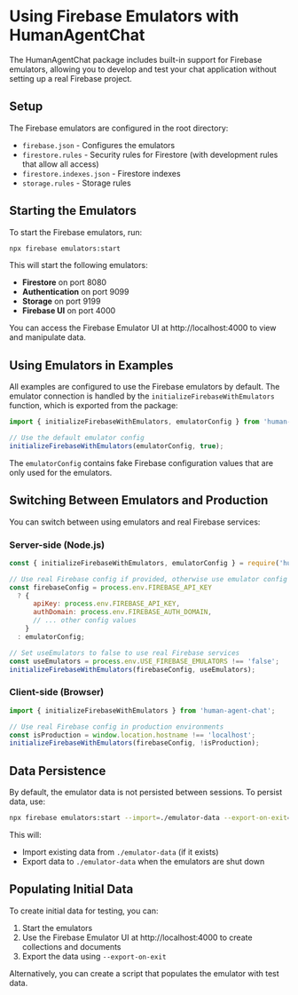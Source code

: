 # Using Firebase Emulators with HumanAgentChat

The HumanAgentChat package includes built-in support for Firebase emulators, allowing you to develop and test your chat application without setting up a real Firebase project.

## Setup

The Firebase emulators are configured in the root directory:

- `firebase.json` - Configures the emulators
- `firestore.rules` - Security rules for Firestore (with development rules that allow all access)
- `firestore.indexes.json` - Firestore indexes
- `storage.rules` - Storage rules

## Starting the Emulators

To start the Firebase emulators, run:

```bash
npx firebase emulators:start
```

This will start the following emulators:
- **Firestore** on port 8080
- **Authentication** on port 9099
- **Storage** on port 9199
- **Firebase UI** on port 4000

You can access the Firebase Emulator UI at http://localhost:4000 to view and manipulate data.

## Using Emulators in Examples

All examples are configured to use the Firebase emulators by default. The emulator connection is handled by the `initializeFirebaseWithEmulators` function, which is exported from the package:

```javascript
import { initializeFirebaseWithEmulators, emulatorConfig } from 'human-agent-chat';

// Use the default emulator config
initializeFirebaseWithEmulators(emulatorConfig, true);
```

The `emulatorConfig` contains fake Firebase configuration values that are only used for the emulators.

## Switching Between Emulators and Production

You can switch between using emulators and real Firebase services:

### Server-side (Node.js)

```javascript
const { initializeFirebaseWithEmulators, emulatorConfig } = require('human-agent-chat');

// Use real Firebase config if provided, otherwise use emulator config
const firebaseConfig = process.env.FIREBASE_API_KEY
  ? {
      apiKey: process.env.FIREBASE_API_KEY,
      authDomain: process.env.FIREBASE_AUTH_DOMAIN,
      // ... other config values
    }
  : emulatorConfig;

// Set useEmulators to false to use real Firebase services
const useEmulators = process.env.USE_FIREBASE_EMULATORS !== 'false';
initializeFirebaseWithEmulators(firebaseConfig, useEmulators);
```

### Client-side (Browser)

```javascript
import { initializeFirebaseWithEmulators } from 'human-agent-chat';

// Use real Firebase config in production environments
const isProduction = window.location.hostname !== 'localhost';
initializeFirebaseWithEmulators(firebaseConfig, !isProduction);
```

## Data Persistence

By default, the emulator data is not persisted between sessions. To persist data, use:

```bash
npx firebase emulators:start --import=./emulator-data --export-on-exit=./emulator-data
```

This will:
- Import existing data from `./emulator-data` (if it exists)
- Export data to `./emulator-data` when the emulators are shut down

## Populating Initial Data

To create initial data for testing, you can:

1. Start the emulators
2. Use the Firebase Emulator UI at http://localhost:4000 to create collections and documents
3. Export the data using `--export-on-exit`

Alternatively, you can create a script that populates the emulator with test data.